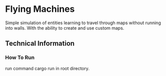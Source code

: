 # Flying Machines
Simple simulation of entities learning to travel through maps without running into walls. With the ability to create and use custom maps.

## Technical Information
### How To Run
run command cargo run in root directory.